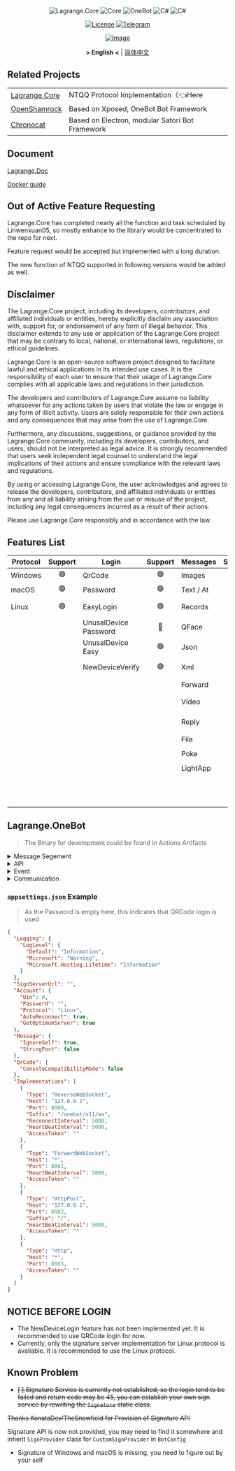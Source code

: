 <div align="center">

![Lagrange.Core](https://socialify.git.ci/KonataDev/Lagrange.Core/image?description=1&descriptionEditable=An%20Implementation%20of%20NTQQ%20Protocol%2C%20with%20Pure%20C%23%2CDerived%20from%20Konata.Core&font=Jost&forks=1&issues=1&logo=https%3A%2F%2Fstatic.live.moe%2Flagrange.jpg&name=1&pattern=Diagonal%20Stripes&pulls=1&stargazers=1&theme=Auto)
![Core](https://img.shields.io/badge/Lagrange-Core-blue)
![OneBot](https://img.shields.io/badge/Lagrange-OneBot-blue)
![C#](https://img.shields.io/badge/Core-%20.NET_8-blue)
![C#](https://img.shields.io/badge/OneBot-%20.NET_8-blue)

[![License](https://img.shields.io/static/v1?label=LICENSE&message=GPL-3.0&color=lightrey)](/LICENSE)
[![Telegram](https://img.shields.io/endpoint?url=https%3A%2F%2Ftelegram-badge-4mbpu8e0fit4.runkit.sh%2F%3Furl%3Dhttps%3A%2F%2Ft.me%2F%2B6HNTeJO0JqtlNmRl)](https://t.me/+6HNTeJO0JqtlNmRl)

[![Image](https://trendshift.io/api/badge/repositories/3486)](https://trendshift.io/repositories/3486)

**&gt; English &lt;** | [简体中文](README_zh.md)

</div>

## Related Projects

<table>
<tr>
  <td><a href="https://github.com/LagrangeDev/Lagrange.Core">Lagrange.Core</a></td>
  <td>NTQQ Protocol Implementation（👈Here</td>
</tr>
<tr>
  <td><a href="https://github.com/whitechi73/OpenShamrock">OpenShamrock</a></td>
  <td>Based on Xposed, OneBot Bot Framework</td>
</tr>
<tr>
  <td><a href="https://github.com/chrononeko/chronocat">Chronocat</a></td>
  <td>Based on Electron, modular Satori Bot Framework</td>
</tr>
</table>

## Document

[Lagrange.Doc](https://lagrangedev.github.io/Lagrange.Doc/)

[Docker guide](Docker.md)

## Out of Active Feature Requesting

Lagrange.Core has completed nearly all the function and task scheduled by Linwenxuan05, so mostly enhance to the library would be concentrated to the repo for next.

Feature request would be accepted but implemented with a long duration.

The new function of NTQQ supported in following versions would be added as well.

## Disclaimer

The Lagrange.Core project, including its developers, contributors, and affiliated individuals or entities, hereby explicitly disclaim any association with, support for, or endorsement of any form of illegal behavior. This disclaimer extends to any use or application of the Lagrange.Core project that may be contrary to local, national, or international laws, regulations, or ethical guidelines.

Lagrange.Core is an open-source software project designed to facilitate lawful and ethical applications in its intended use cases. It is the responsibility of each user to ensure that their usage of Lagrange.Core complies with all applicable laws and regulations in their jurisdiction.

The developers and contributors of Lagrange.Core assume no liability whatsoever for any actions taken by users that violate the law or engage in any form of illicit activity. Users are solely responsible for their own actions and any consequences that may arise from the use of Lagrange.Core.

Furthermore, any discussions, suggestions, or guidance provided by the Lagrange.Core community, including its developers, contributors, and users, should not be interpreted as legal advice. It is strongly recommended that users seek independent legal counsel to understand the legal implications of their actions and ensure compliance with the relevant laws and regulations.

By using or accessing Lagrange.Core, the user acknowledges and agrees to release the developers, contributors, and affiliated individuals or entities from any and all liability arising from the use or misuse of the project, including any legal consequences incurred as a result of their actions.

Please use Lagrange.Core responsibly and in accordance with the law.

## Features List

| Protocol | Support | Login                     | Support | Messages  | Support | Operations        | Support | Events              | Support |
| -------- | :-----: | ------------------------- | :-----: | :-------- | :-----: | :---------------- | :-----: | :------------------ | :-----: |
| Windows  |   🟢    | QrCode                    |   🟢    | Images    |   🟢    |   Poke            |   🟢    | Captcha             |   🟢    |
| macOS    |   🟢    | Password                  |   🟢    | Text / At |   🟢    | Recall            |   🟢    | BotOnline           |   🟢    |
| Linux    |   🟢    | EasyLogin                 |   🟢    | Records   |   🟢    | Leave Group       |   🟢    | BotOffline          |   🟢    |
|          |         | UnusalDevice<br/>Password |   🔴    | QFace     |   🟢    | Set Special Title |   🟢    | Message              |   🟢    |
|          |         | UnusalDevice<br/>Easy     |   🟢    | Json      |   🟢    | Kick Member       |   🟢    | ~~Poke~~             |   🔴    |
|          |         | NewDeviceVerify           |   🟢    | Xml       |   🟢    | Mute Member       |   🟢    | MessageRecall        |   🟢    |
|          |         |                           |         | Forward   |   🟢    | Set Admin          |   🟢    | GroupMemberDecrease  |   🟢    |
|          |         |                           |         | Video     |   🟢    | Friend Request     |   🟢    | GroupMemberIncrease  |   🟢    |
|          |         |                           |         | Reply     |   🟢    | Group Request      |   🟢    | GroupPromoteAdmin    |   🟢    |
|          |         |                           |         | File      |   🟢    | ~~Voice Call~~     |   🔴    | GroupInvite          |   🟢    |
|          |         |                           |         | Poke      |   🟢    | Client Key         |   🟢    | GroupRequestJoin     |   🟢    |
|          |         |                           |         | LightApp  |   🟢    | Cookies            |   🟢    | FriendRequest        |   🟢    |
|          |         |                           |         |           |         | Send Message        |   🟢    | ~~FriendTyping~~     |   🔴    |
|          |         |                           |         |           |         |                     |         | ~~FriendVoiceCall~~   |   🔴    |

## Lagrange.OneBot

> The Binary for development could be found in Actions Artifacts

<Details>
<Summary>Message Segement</Summary>

| Message Segement | Support |
| ---------------- | :-----: |
| [Text]           |   🟢    |
| [Face]           |   🟢    |
| [Image]          |   🟢    |
| [Record]         |   🟢    |
| [Video]          |   🟢    |
| [At]             |   🟢    |
| [Rps]            |   🟢    |
| [Dice]           |   🟢    |
| [Shake]          |   🔴    |
| [Poke]           |   🟢    |
| [Anonymous]      |   🔴    |
| [Share]          |   🔴    |
| [Contact]        |   🔴    |
| [Location]       |   🟢    |
| [Music]          |   🔴    |
| [Reply]          |   🟢    |
| [Forward]        |   🟢    |
| [Node]           |   🟢    |
| [Xml]            |   🔴    |
| [Json]           |   🟢    |

[Text]: https://github.com/botuniverse/onebot-11/blob/master/message/segment.md#qq-%E8%A1%A8%E6%83%85
[Record]: https://github.com/botuniverse/onebot-11/blob/master/message/segment.md#%E8%AF%AD%E9%9F%B3
[Face]: https://github.com/botuniverse/onebot-11/blob/master/message/segment.md#qq-%E8%A1%A8%E6%83%85
[Image]: https://github.com/botuniverse/onebot-11/blob/master/message/segment.md#%E5%9B%BE%E7%89%87
[Shake]: https://github.com/botuniverse/onebot-11/blob/master/message/segment.md#%E7%AA%97%E5%8F%A3%E6%8A%96%E5%8A%A8%E6%88%B3%E4%B8%80%E6%88%B3-
[Poke]: https://github.com/botuniverse/onebot-11/blob/master/message/segment.md#%E6%88%B3%E4%B8%80%E6%88%B3
[Anonymous]: https://github.com/botuniverse/onebot-11/blob/master/message/segment.md#%E5%8C%BF%E5%90%8D%E5%8F%91%E6%B6%88%E6%81%AF-
[Location]: https://github.com/botuniverse/onebot-11/blob/master/message/segment.md#%E4%BD%8D%E7%BD%AE
[Video]: https://github.com/botuniverse/onebot-11/blob/master/message/segment.md#%E7%9F%AD%E8%A7%86%E9%A2%91
[At]: https://github.com/botuniverse/onebot-11/blob/master/message/segment.md#%E6%9F%90%E4%BA%BA
[Rps]: https://github.com/botuniverse/onebot-11/blob/master/message/segment.md#%E7%8C%9C%E6%8B%B3%E9%AD%94%E6%B3%95%E8%A1%A8%E6%83%85
[Dice]: https://github.com/botuniverse/onebot-11/blob/master/message/segment.md#%E6%8E%B7%E9%AA%B0%E5%AD%90%E9%AD%94%E6%B3%95%E8%A1%A8%E6%83%85
[share]: https://github.com/botuniverse/onebot-11/blob/master/message/segment.md#%E9%93%BE%E6%8E%A5%E5%88%86%E4%BA%AB
[Music]: https://github.com/botuniverse/onebot-11/blob/master/message/segment.md#%E9%9F%B3%E4%B9%90%E5%88%86%E4%BA%AB-
[Contact]: https://github.com/botuniverse/onebot-11/blob/master/message/segment.md#%E6%8E%A8%E8%8D%90%E5%A5%BD%E5%8F%8B
[Reply]: https://github.com/botuniverse/onebot-11/blob/master/message/segment.md#%E5%9B%9E%E5%A4%8D
[Forward]: https://github.com/botuniverse/onebot-11/blob/master/message/segment.md#%E5%90%88%E5%B9%B6%E8%BD%AC%E5%8F%91-
[Node]: https://github.com/botuniverse/onebot-11/blob/master/message/segment.md#%E5%90%88%E5%B9%B6%E8%BD%AC%E5%8F%91%E8%8A%82%E7%82%B9-
[Xml]: https://github.com/botuniverse/onebot-11/blob/master/message/segment.md#xml-%E6%B6%88%E6%81%AF
[Json]: https://github.com/botuniverse/onebot-11/blob/master/message/segment.md#json-%E6%B6%88%E6%81%AF

</Details>

<Details>
<Summary>API</Summary>

| API                            | Support |
|--------------------------------| :-----: |
| [/send_private_msg]            |   🟢    |
| [/send_group_msg]              |   🟢    |
| [/send_msg]                    |   🟢    |
| [/delete_msg]                  |   🟢    |
| [/get_msg]                     |   🟢    |
| [/get_forward_msg]             |   🟢    |
| [/send_like]                   |   🟢    |
| [/set_group_kick]              |   🟢    |
| [/set_group_ban]               |   🟢    |
| ~~[/set_group_anonymous_ban]~~ |   🔴    |
| [/set_group_whole_ban]         |   🟢    |
| [/set_group_admin]             |   🟢    |
| ~~[/set_group_anonymous]~~     |   🔴    |
| [/set_group_card]              |   🟢    |
| [/set_group_name]              |   🟢    |
| [/set_group_leave]             |   🟢    |
| [/set_group_special_title]     |   🟢    |
| [/set_friend_add_request]      |   🟢    |
| [/set_group_add_request]       |   🟢    |
| [/get_login_info]              |   🟢    |
| [/get_stranger_info]           |   🟢    |
| [/get_friend_list]             |   🟢    |
| [/get_group_info]              |   🟢    |
| [/get_group_list]              |   🟢    |
| [/get_group_member_info]       |   🟢    |
| [/get_group_member_list]       |   🟢    |
| [/get_group_honor_info]        |   🟢    |
| [/get_cookies]                 |   🟢    |
| [/get_csrf_token]              |   🟢    |
| [/get_credentials]             |   🟢    |
| [/get_record]                  |   🔴    |
| [/get_image]                   |   🔴    |
| [/can_send_image]              |   🟢    |
| [/can_send_record]             |   🟢    |
| [/get_status]                  |   🟢    |
| [/get_version_info]            |   🟢    |
| [/set_restart]                 |   🟢    |
| [/clean_cache]                 |   🔴    |

[/send_private_msg]: https://github.com/botuniverse/onebot-11/blob/master/api/public.md#send_private_msg-%E5%8F%91%E9%80%81%E7%A7%81%E8%81%8A%E6%B6%88%E6%81%AF
[/send_group_msg]: https://github.com/botuniverse/onebot-11/blob/master/api/public.md#send_group_msg-%E5%8F%91%E9%80%81%E7%BE%A4%E6%B6%88%E6%81%AF
[/send_msg]: https://github.com/botuniverse/onebot-11/blob/master/api/public.md#send_msg-发送消息
[/delete_msg]: https://github.com/botuniverse/onebot-11/blob/master/api/public.md#delete_msg-撤回消息
[/get_msg]: https://github.com/botuniverse/onebot-11/blob/master/api/public.md#get_msg-获取消息
[/get_forward_msg]: https://github.com/botuniverse/onebot-11/blob/master/api/public.md#get_forward_msg-获取合并转发消息
[/send_like]: https://github.com/botuniverse/onebot-11/blob/master/api/public.md#send_like-发送好友赞
[/set_group_kick]: https://github.com/botuniverse/onebot-11/blob/master/api/public.md#set_group_kick-群组踢人
[/set_group_ban]: https://github.com/botuniverse/onebot-11/blob/master/api/public.md#set_group_ban-群组单人禁言
[/set_group_anonymous_ban]: https://github.com/botuniverse/onebot-11/blob/master/api/public.md#set_group_anonymous_ban-群组匿名用户禁言
[/set_group_whole_ban]: https://github.com/botuniverse/onebot-11/blob/master/api/public.md#set_group_whole_ban-群组全员禁言
[/set_group_admin]: https://github.com/botuniverse/onebot-11/blob/master/api/public.md#set_group_admin-群组设置管理员
[/set_group_anonymous]: https://github.com/botuniverse/onebot-11/blob/master/api/public.md#set_group_anonymous-群组匿名
[/set_group_card]: https://github.com/botuniverse/onebot-11/blob/master/api/public.md#set_group_card-设置群名片群备注
[/set_group_name]: https://github.com/botuniverse/onebot-11/blob/master/api/public.md#set_group_name-设置群名
[/set_group_leave]: https://github.com/botuniverse/onebot-11/blob/master/api/public.md#set_group_leave-退出群组
[/set_group_special_title]: https://github.com/botuniverse/onebot-11/blob/master/api/public.md#set_group_special_title-设置群组专属头衔
[/set_friend_add_request]: https://github.com/botuniverse/onebot-11/blob/master/api/public.md#set_friend_add_request-处理加好友请求
[/set_group_add_request]: https://github.com/botuniverse/onebot-11/blob/master/api/public.md#set_group_add_request-处理加群请求邀请
[/get_login_info]: https://github.com/botuniverse/onebot-11/blob/master/api/public.md#get_login_info-获取登录号信息
[/get_stranger_info]: https://github.com/botuniverse/onebot-11/blob/master/api/public.md#get_stranger_info-获取陌生人信息
[/get_friend_list]: https://github.com/botuniverse/onebot-11/blob/master/api/public.md#get_friend_list-获取好友列表
[/get_group_info]: https://github.com/botuniverse/onebot-11/blob/master/api/public.md#get_group_info-获取群信息
[/get_group_list]: https://github.com/botuniverse/onebot-11/blob/master/api/public.md#get_group_list-获取群列表
[/get_group_member_info]: https://github.com/botuniverse/onebot-11/blob/master/api/public.md#get_group_member_info-获取群成员信息
[/get_group_member_list]: https://github.com/botuniverse/onebot-11/blob/master/api/public.md#get_group_member_list-获取群成员列表
[/get_group_honor_info]: https://github.com/botuniverse/onebot-11/blob/master/api/public.md#get_group_honor_info-获取群荣誉信息
[/get_cookies]: https://github.com/botuniverse/onebot-11/blob/master/api/public.md#get_cookies-获取-cookies
[/get_csrf_token]: https://github.com/botuniverse/onebot-11/blob/master/api/public.md#get_csrf_token-获取-csrf-token
[/get_credentials]: https://github.com/botuniverse/onebot-11/blob/master/api/public.md#get_credentials-获取-qq-相关接口凭证
[/get_record]: https://github.com/botuniverse/onebot-11/blob/master/api/public.md#get_record-获取语音
[/get_image]: https://github.com/botuniverse/onebot-11/blob/master/api/public.md#get_image-获取图片
[/can_send_image]: https://github.com/botuniverse/onebot-11/blob/master/api/public.md#can_send_image-检查是否可以发送图片
[/can_send_record]: https://github.com/botuniverse/onebot-11/blob/master/api/public.md#can_send_record-检查是否可以发送语音
[/get_status]: https://github.com/botuniverse/onebot-11/blob/master/api/public.md#get_status-获取运行状态
[/get_version_info]: https://github.com/botuniverse/onebot-11/blob/master/api/public.md#get_version_info-获取版本信息
[/set_restart]: https://github.com/botuniverse/onebot-11/blob/master/api/public.md#set_restart-重启-onebot-实现
[/clean_cache]: https://github.com/botuniverse/onebot-11/blob/master/api/public.md#clean_cache-清理缓存

</Details>

<Details>
<Summary>Event</Summary>

| PostType | EventName                      | Support |
| -------- | ------------------------------ | :-----: |
| Message  | [Private Message]              |   🟢    |
| Message  | [Group Message]                |   🟢    |
| Notice   | [Group File Upload]            |   🟢    |
| Notice   | [Group Admin Change]           |   🟢    |
| Notice   | [Group Member Decrease]        |   🟢    |
| Notice   | [Group Member Increase]        |   🟢    |
| Notice   | [Group Mute]                   |   🟢    |
| Notice   | [Friend Add]                   |   🟢    |
| Notice   | [Group Recall Message]         |   🟢    |
| Notice   | [Friend Recall Message]        |   🟢    |
| Notice   | [Group Poke]                   |   🔴    |
| Notice   | [Group red envelope luck king] |   🔴    |
| Notice   | [Group Member Honor Changed]   |   🔴    |
| Request  | [Add Friend Request]           |   🟢    |
| Request  | [Group Request/Invitations]    |   🟢    |
| Meta     | [LifeCycle]                    |   🟢    |
| Meta     | [Heartbeat]                    |   🟢    |

[Private Message]: https://github.com/botuniverse/onebot-11/blob/master/event/message.md#%E7%A7%81%E8%81%8A%E6%B6%88%E6%81%AF
[Group Message]: https://github.com/botuniverse/onebot-11/blob/master/event/message.md#%E7%BE%A4%E6%B6%88%E6%81%AF
[Group File Upload]: https://github.com/botuniverse/onebot-11/blob/master/event/notice.md#%E7%BE%A4%E6%96%87%E4%BB%B6%E4%B8%8A%E4%BC%A0
[Group Admin Change]: https://github.com/botuniverse/onebot-11/blob/master/event/notice.md#%E7%BE%A4%E7%AE%A1%E7%90%86%E5%91%98%E5%8F%98%E5%8A%A8
[Group Member Decrease]: https://github.com/botuniverse/onebot-11/blob/master/event/notice.md#%E7%BE%A4%E6%88%90%E5%91%98%E5%87%8F%E5%B0%91
[Group Member Increase]: https://github.com/botuniverse/onebot-11/blob/master/event/notice.md#%E7%BE%A4%E6%88%90%E5%91%98%E5%A2%9E%E5%8A%A0
[Group Mute]: https://github.com/botuniverse/onebot-11/blob/master/event/notice.md#%E7%BE%A4%E7%A6%81%E8%A8%80
[Friend Add]: https://github.com/botuniverse/onebot-11/blob/master/event/notice.md#%E5%A5%BD%E5%8F%8B%E6%B7%BB%E5%8A%A0
[Group Recall Message]: https://github.com/botuniverse/onebot-11/blob/master/event/notice.md#%E7%BE%A4%E6%B6%88%E6%81%AF%E6%92%A4%E5%9B%9E
[Friend Recall Message]: https://github.com/botuniverse/onebot-11/blob/master/event/notice.md#%E5%A5%BD%E5%8F%8B%E6%B6%88%E6%81%AF%E6%92%A4%E5%9B%9E
[Group Poke]: https://github.com/botuniverse/onebot-11/blob/master/event/notice.md#%E7%BE%A4%E5%86%85%E6%88%B3%E4%B8%80%E6%88%B3
[Group red envelope luck king]: https://github.com/botuniverse/onebot-11/blob/master/event/notice.md#%E7%BE%A4%E7%BA%A2%E5%8C%85%E8%BF%90%E6%B0%94%E7%8E%8B
[Group Member Honor Changed]: https://github.com/botuniverse/onebot-11/blob/master/event/notice.md#%E7%BE%A4%E6%88%90%E5%91%98%E8%8D%A3%E8%AA%89%E5%8F%98%E6%9B%B4
[Add Friend Request]: https://github.com/botuniverse/onebot-11/blob/master/event/request.md#%E5%8A%A0%E5%A5%BD%E5%8F%8B%E8%AF%B7%E6%B1%82
[Group Request/Invitations]: https://github.com/botuniverse/onebot-11/blob/master/event/request.md#%E5%8A%A0%E7%BE%A4%E8%AF%B7%E6%B1%82%E9%82%80%E8%AF%B7
[LifeCycle]: https://github.com/botuniverse/onebot-11/blob/master/event/meta.md#%E7%94%9F%E5%91%BD%E5%91%A8%E6%9C%9F
[Heartbeat]: https://github.com/botuniverse/onebot-11/blob/master/event/meta.md#%E5%BF%83%E8%B7%B3

</Details>

<Details>
<Summary>Communication</Summary>

| CommunicationType  | Support |
| ------------------ | :-----: |
| [Http]             |   🟢    |
| [Http-Post]        |   🟢    |
| [ForwardWebSocket] |   🟢    |
| [ReverseWebSocket] |   🟢    |

[Http]: https://github.com/botuniverse/onebot-11/blob/master/communication/http.md
[Http-Post]: https://github.com/botuniverse/onebot-11/blob/master/communication/http-post.md
[ForwardWebSocket]: https://github.com/botuniverse/onebot-11/blob/master/communication/ws.md
[ReverseWebSocket]: https://github.com/botuniverse/onebot-11/blob/master/communication/ws-reverse.md

</Details>

### `appsettings.json` Example

> As the Password is empty here, this indicates that QRCode login is used

```json
{
  "Logging": {
    "LogLevel": {
      "Default": "Information",
      "Microsoft": "Warning",
      "Microsoft.Hosting.Lifetime": "Information"
    }
  },
  "SignServerUrl": "",
  "Account": {
    "Uin": 0,
    "Password": "",
    "Protocol": "Linux",
    "AutoReconnect": true,
    "GetOptimumServer": true
  },
  "Message": {
    "IgnoreSelf": true,
    "StringPost": false
  },
  "QrCode": {
    "ConsoleCompatibilityMode": false
  },
  "Implementations": [
    {
      "Type": "ReverseWebSocket",
      "Host": "127.0.0.1",
      "Port": 8080,
      "Suffix": "/onebot/v11/ws",
      "ReconnectInterval": 5000,
      "HeartBeatInterval": 5000,
      "AccessToken": ""
    },
    {
      "Type": "ForwardWebSocket",
      "Host": "*",
      "Port": 8081,
      "HeartBeatInterval": 5000,
      "AccessToken": ""
    },
    {
      "Type": "HttpPost",
      "Host": "127.0.0.1",
      "Port": 8082,
      "Suffix": "/",
      "HeartBeatInterval": 5000,
      "AccessToken": ""
    },
    {
      "Type": "Http",
      "Host": "*",
      "Port": 8083,
      "AccessToken": ""
    }
  ]
}
```

## NOTICE BEFORE LOGIN

- The NewDeviceLogin feature has not been implemented yet. It is recommended to use QRCode login for now.
- Currently, only the signature server implementation for Linux protocol is available. It is recommended to use the Linux protocol.

## Known Problem

- ~~[ ] Signature Service is currently not established, so the login tend to be failed and return code may be 45, you can establish your own sign service by rewriting the `Signature` static class.~~

~~Thanks KonataDev/TheSnowfield for Provision of Signature API~~

Signature API is now not provided, you may need to find it somewhere and inherit `SignProvider` class for `CustomSignProvider` in `BotConfig`

- Signature of Windows and macOS is missing, you need to figure out by your self
